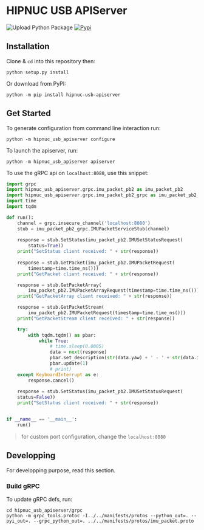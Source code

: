 # HIPNUC USB APIServer

![Upload Python Package](https://github.com/mvig-robotflow/hipnuc_usb_apiserver/workflows/Upload%20Python%20Package/badge.svg)
[![Pypi](https://img.shields.io/pypi/v/hipnuc_usb_apiserver.svg)](https://pypi.org/project/hipnuc_usb_apiserver/)

## Installation

Clone & `cd` into this repository then:

```shell
python setup.py install
```

Or download from PyPI:

```shell
python -m pip install hipnuc-usb-apiserver
```

## Get Started

To generate configuration from command line interaction run:

```shell
python -m hipnuc_usb_apiserver configure
```

To launch the apiserver, run:

```shell
python -m hipnuc_usb_apiserver apiserver
```

To use the gRPC api on `localhost:8080`, use this snippet:

```python
import grpc
import hipnuc_usb_apiserver.grpc.imu_packet_pb2 as imu_packet_pb2
import hipnuc_usb_apiserver.grpc.imu_packet_pb2_grpc as imu_packet_pb2_grpc
import time
import tqdm

def run():
    channel = grpc.insecure_channel('localhost:8080')
    stub = imu_packet_pb2_grpc.IMUPacketServiceStub(channel)
    
    response = stub.SetStatus(imu_packet_pb2.IMUSetStatusRequest(
        status=True))
    print("SetStatus client received: " + str(response))
    
    response = stub.GetPacket(imu_packet_pb2.IMUPacketRequest(
        timestamp=time.time_ns()))
    print("GetPacket client received: " + str(response))

    response = stub.GetPacketArray(
        imu_packet_pb2.IMUPacketArrayRequest(timestamp=time.time_ns()))
    print("GetPacketArray client received: " + str(response))

    response = stub.GetPacketStream(
        imu_packet_pb2.IMUPacketRequest(timestamp=time.time_ns()))
    print("GetPacketStream client received: " + str(response))

    try:
        with tqdm.tqdm() as pbar:
            while True:
                # time.sleep(0.0005)
                data = next(response)
                pbar.set_description(str(data.yaw) + ' - ' + str(data.index))
                pbar.update(1)
                # print)
    except KeyboardInterrupt as e:
        response.cancel()
    
    response = stub.SetStatus(imu_packet_pb2.IMUSetStatusRequest(
    status=False))
    print("SetStatus client received: " + str(response))


if __name__ == '__main__':
    run()
```

> for custom port configuration, change the `localhost:8080`

## Developping

For developping purpose, read this section.

### Build gRPC

To update gRPC defs, run:

```shell
cd hipnuc_usb_apiserver/grpc
python -m grpc_tools.protoc -I../../manifests/protos --python_out=. --pyi_out=. --grpc_python_out=. ../../manifests/protos/imu_packet.proto
```
